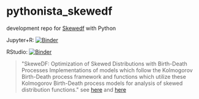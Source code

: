 # pythonista_skewedf

development repo for [Skewedf](https://github.com/gragedaa/SkeweDF) with Python

Jupyter+R: [![Binder](http://mybinder.org/badge_logo.svg)](http://mybinder.org/v2/gh/fomightez/pythonista_skewedf/master?filepath=index.ipynb)

RStudio: [![Binder](http://mybinder.org/badge_logo.svg)](http://mybinder.org/v2/gh/fomightez/pythonista_skewedf/master?urlpath=rstudio)

>"SkeweDF: Optimization of Skewed Distributions with Birth-Death Processes
Implementations of models which follow the Kolmogorov Birth-Death process framework and functions which utilize these Kolmogorov Birth-Death process models for analysis of skewed distribution functions." see [here](https://github.com/gragedaa/SkeweDF) and [here](https://cran.r-project.org/web/packages/SkeweDF/index.html)

